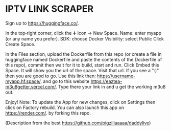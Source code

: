 # IPTV LINK SCRAPER

Sign up to https://huggingface.co/.

In the top‑right corner, click the ➕ icon → New Space.
Name: enter myapp (or any name you prefer).
SDK: choose Docker
Visibility: select Public
Click Create Space.

In the Files section, upload the Dockerfile from this repo (or create a file in huggingface named Dockerfile and paste the contents of the Dockerfile of this repo), commit then wait for it to build, start and run.
Click Embed this Space. It will show you the url of the space. Visit that url. If you see a ":)" then you are good to go.
Use this link then: https://username-myapp.hf.space/. and go to this website https://eaztea-m3u8getter.vercel.com/.
Type there your link in and u get the working m3u8 out.


Enjoy!
Note: To update the App for new changes, click on Settings then click on Factory rebuild.
      You can also launch this app on https://render.com/. by forking this repo. 





(Description from the best https://github.com/pigzillaaaaa/daddylive)
